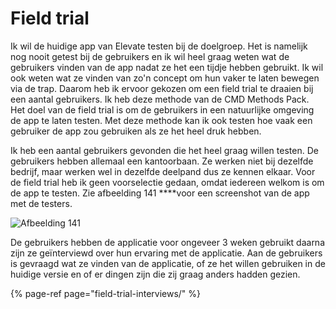 # Field trial

Ik wil de huidige app van Elevate testen bij de doelgroep. Het is namelijk nog nooit getest bij de gebruikers en ik wil heel graag weten wat de gebruikers vinden van de app nadat ze het een tijdje hebben gebruikt. Ik wil ook weten wat ze vinden van zo'n concept om hun vaker te laten bewegen via de trap. Daarom heb ik ervoor gekozen om een field trial te draaien bij een aantal gebruikers. Ik heb deze methode van de CMD Methods Pack. Het doel van de field trial is om de gebruikers in een natuurlijke omgeving de app te laten testen. Met deze methode kan ik ook testen hoe vaak een gebruiker de app zou gebruiken als ze het heel druk hebben. 

Ik heb een aantal gebruikers gevonden die het heel graag willen testen. De gebruikers hebben allemaal een kantoorbaan. Ze werken niet bij dezelfde bedrijf, maar werken wel in dezelfde deelpand dus ze kennen elkaar. Voor de field trial heb ik geen voorselectie gedaan, omdat iedereen welkom is om de app te testen. Zie afbeelding 141 ****voor een screenshot van de app met de testers.

![Afbeelding 141](../../.gitbook/assets/screenshot_leaderboard.PNG)

De gebruikers hebben de applicatie voor ongeveer 3 weken gebruikt daarna zijn ze geïnterviewd over hun ervaring met de applicatie. Aan de gebruikers is gevraagd wat ze vinden van de applicatie, of ze het willen gebruiken in de huidige versie en of er dingen zijn die zij graag anders hadden gezien.

{% page-ref page="field-trial-interviews/" %}


